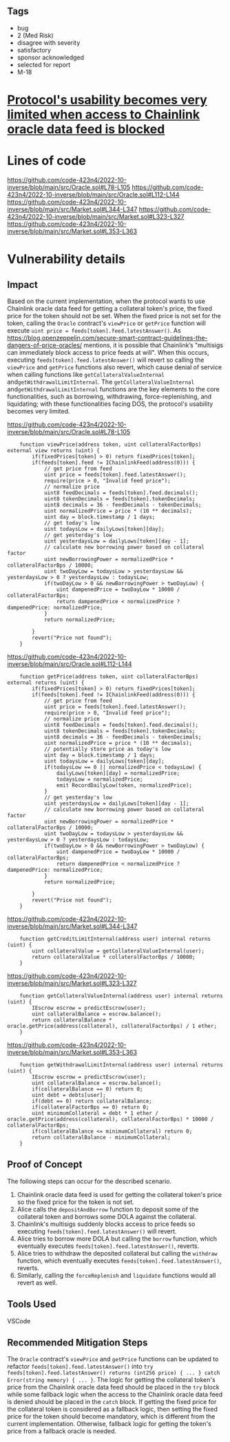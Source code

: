 ## Tags

- bug
- 2 (Med Risk)
- disagree with severity
- satisfactory
- sponsor acknowledged
- selected for report
- M-18

# [Protocol's usability becomes very limited when access to Chainlink oracle data feed is blocked](https://github.com/code-423n4/2022-10-inverse-findings/issues/586) 

# Lines of code

https://github.com/code-423n4/2022-10-inverse/blob/main/src/Oracle.sol#L78-L105
https://github.com/code-423n4/2022-10-inverse/blob/main/src/Oracle.sol#L112-L144
https://github.com/code-423n4/2022-10-inverse/blob/main/src/Market.sol#L344-L347
https://github.com/code-423n4/2022-10-inverse/blob/main/src/Market.sol#L323-L327
https://github.com/code-423n4/2022-10-inverse/blob/main/src/Market.sol#L353-L363


# Vulnerability details

## Impact
Based on the current implementation, when the protocol wants to use Chainlink oracle data feed for getting a collateral token's price, the fixed price for the token should not be set. When the fixed price is not set for the token, calling the `Oracle` contract's `viewPrice` or `getPrice` function will execute `uint price = feeds[token].feed.latestAnswer()`. As https://blog.openzeppelin.com/secure-smart-contract-guidelines-the-dangers-of-price-oracles/ mentions, it is possible that Chainlink’s "multisigs can immediately block access to price feeds at will". When this occurs, executing `feeds[token].feed.latestAnswer()` will revert so calling the `viewPrice` and `getPrice` functions also revert, which cause denial of service when calling functions like `getCollateralValueInternal` and`getWithdrawalLimitInternal`. The `getCollateralValueInternal` and`getWithdrawalLimitInternal` functions are the key elements to the core functionalities, such as borrowing, withdrawing, force-replenishing, and liquidating; with these functionalities facing DOS, the protocol's usability becomes very limited.

https://github.com/code-423n4/2022-10-inverse/blob/main/src/Oracle.sol#L78-L105
```solidity
    function viewPrice(address token, uint collateralFactorBps) external view returns (uint) {
        if(fixedPrices[token] > 0) return fixedPrices[token];
        if(feeds[token].feed != IChainlinkFeed(address(0))) {
            // get price from feed
            uint price = feeds[token].feed.latestAnswer();
            require(price > 0, "Invalid feed price");
            // normalize price
            uint8 feedDecimals = feeds[token].feed.decimals();
            uint8 tokenDecimals = feeds[token].tokenDecimals;
            uint8 decimals = 36 - feedDecimals - tokenDecimals;
            uint normalizedPrice = price * (10 ** decimals);
            uint day = block.timestamp / 1 days;
            // get today's low
            uint todaysLow = dailyLows[token][day];
            // get yesterday's low
            uint yesterdaysLow = dailyLows[token][day - 1];
            // calculate new borrowing power based on collateral factor
            uint newBorrowingPower = normalizedPrice * collateralFactorBps / 10000;
            uint twoDayLow = todaysLow > yesterdaysLow && yesterdaysLow > 0 ? yesterdaysLow : todaysLow;
            if(twoDayLow > 0 && newBorrowingPower > twoDayLow) {
                uint dampenedPrice = twoDayLow * 10000 / collateralFactorBps;
                return dampenedPrice < normalizedPrice ? dampenedPrice: normalizedPrice;
            }
            return normalizedPrice;

        }
        revert("Price not found");
    }
```

https://github.com/code-423n4/2022-10-inverse/blob/main/src/Oracle.sol#L112-L144
```solidity
    function getPrice(address token, uint collateralFactorBps) external returns (uint) {
        if(fixedPrices[token] > 0) return fixedPrices[token];
        if(feeds[token].feed != IChainlinkFeed(address(0))) {
            // get price from feed
            uint price = feeds[token].feed.latestAnswer();
            require(price > 0, "Invalid feed price");
            // normalize price
            uint8 feedDecimals = feeds[token].feed.decimals();
            uint8 tokenDecimals = feeds[token].tokenDecimals;
            uint8 decimals = 36 - feedDecimals - tokenDecimals;
            uint normalizedPrice = price * (10 ** decimals);
            // potentially store price as today's low
            uint day = block.timestamp / 1 days;
            uint todaysLow = dailyLows[token][day];
            if(todaysLow == 0 || normalizedPrice < todaysLow) {
                dailyLows[token][day] = normalizedPrice;
                todaysLow = normalizedPrice;
                emit RecordDailyLow(token, normalizedPrice);
            }
            // get yesterday's low
            uint yesterdaysLow = dailyLows[token][day - 1];
            // calculate new borrowing power based on collateral factor
            uint newBorrowingPower = normalizedPrice * collateralFactorBps / 10000;
            uint twoDayLow = todaysLow > yesterdaysLow && yesterdaysLow > 0 ? yesterdaysLow : todaysLow;
            if(twoDayLow > 0 && newBorrowingPower > twoDayLow) {
                uint dampenedPrice = twoDayLow * 10000 / collateralFactorBps;
                return dampenedPrice < normalizedPrice ? dampenedPrice: normalizedPrice;
            }
            return normalizedPrice;

        }
        revert("Price not found");
    }
```

https://github.com/code-423n4/2022-10-inverse/blob/main/src/Market.sol#L344-L347
```solidity
    function getCreditLimitInternal(address user) internal returns (uint) {
        uint collateralValue = getCollateralValueInternal(user);
        return collateralValue * collateralFactorBps / 10000;
    }
```

https://github.com/code-423n4/2022-10-inverse/blob/main/src/Market.sol#L323-L327
```solidity
    function getCollateralValueInternal(address user) internal returns (uint) {
        IEscrow escrow = predictEscrow(user);
        uint collateralBalance = escrow.balance();
        return collateralBalance * oracle.getPrice(address(collateral), collateralFactorBps) / 1 ether;
    }
```

https://github.com/code-423n4/2022-10-inverse/blob/main/src/Market.sol#L353-L363
```solidity
    function getWithdrawalLimitInternal(address user) internal returns (uint) {
        IEscrow escrow = predictEscrow(user);
        uint collateralBalance = escrow.balance();
        if(collateralBalance == 0) return 0;
        uint debt = debts[user];
        if(debt == 0) return collateralBalance;
        if(collateralFactorBps == 0) return 0;
        uint minimumCollateral = debt * 1 ether / oracle.getPrice(address(collateral), collateralFactorBps) * 10000 / collateralFactorBps;
        if(collateralBalance <= minimumCollateral) return 0;
        return collateralBalance - minimumCollateral;
    }
```

## Proof of Concept
The following steps can occur for the described scenario.
1. Chainlink oracle data feed is used for getting the collateral token's price so the fixed price for the token is not set.
2. Alice calls the `depositAndBorrow` function to deposit some of the collateral token and borrows some DOLA against the collateral.
3. Chainlink's multisigs suddenly blocks access to price feeds so executing `feeds[token].feed.latestAnswer()` will revert.
4. Alice tries to borrow more DOLA but calling the `borrow` function, which eventually executes `feeds[token].feed.latestAnswer()`, reverts.
5. Alice tries to withdraw the deposited collateral but calling the `withdraw` function, which eventually executes `feeds[token].feed.latestAnswer()`, reverts.
6. Similarly, calling the `forceReplenish` and `liquidate` functions would all revert as well.

## Tools Used
VSCode

## Recommended Mitigation Steps
The `Oracle` contract's `viewPrice` and `getPrice` functions can be updated to refactor `feeds[token].feed.latestAnswer()` into `try feeds[token].feed.latestAnswer() returns (int256 price) { ... } catch Error(string memory) { ... }`. The logic for getting the collateral token's price from the Chainlink oracle data feed should be placed in the `try` block while some fallback logic when the access to the Chainlink oracle data feed is denied should be placed in the `catch` block. If getting the fixed price for the collateral token is considered as a fallback logic, then setting the fixed price for the token should become mandatory, which is different from the current implementation. Otherwise, fallback logic for getting the token's price from a fallback oracle is needed.
